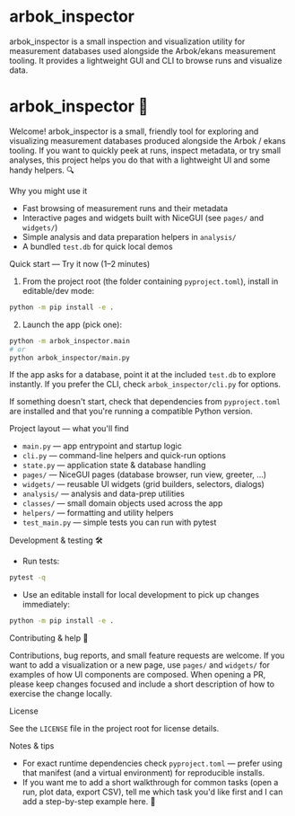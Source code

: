 # arbok_inspector

arbok_inspector is a small inspection and visualization utility for measurement
databases used alongside the Arbok/ekans measurement tooling.
It provides a lightweight GUI and CLI to browse runs and visualize data.
# arbok_inspector 🚀

Welcome! arbok_inspector is a small, friendly tool for exploring and visualizing measurement databases produced alongside the Arbok / ekans tooling. If you want to quickly peek at runs, inspect metadata, or try small analyses, this project helps you do that with a lightweight UI and some handy helpers. 🔍

Why you might use it
- Fast browsing of measurement runs and their metadata
- Interactive pages and widgets built with NiceGUI (see `pages/` and `widgets/`)
- Simple analysis and data preparation helpers in `analysis/`
- A bundled `test.db` for quick local demos

Quick start — Try it now (1–2 minutes)

1. From the project root (the folder containing `pyproject.toml`), install in editable/dev mode:

```bash
python -m pip install -e .
```

2. Launch the app (pick one):

```bash
python -m arbok_inspector.main
# or
python arbok_inspector/main.py
```

If the app asks for a database, point it at the included `test.db` to explore instantly. If you prefer the CLI, check `arbok_inspector/cli.py` for options.

If something doesn't start, check that dependencies from `pyproject.toml` are installed and that you're running a compatible Python version.

Project layout — what you'll find

- `main.py` — app entrypoint and startup logic
- `cli.py` — command-line helpers and quick-run options
- `state.py` — application state & database handling
- `pages/` — NiceGUI pages (database browser, run view, greeter, ...)
- `widgets/` — reusable UI widgets (grid builders, selectors, dialogs)
- `analysis/` — analysis and data-prep utilities
- `classes/` — small domain objects used across the app
- `helpers/` — formatting and utility helpers
- `test_main.py` — simple tests you can run with pytest

Development & testing 🛠️

- Run tests:

```bash
pytest -q
```

- Use an editable install for local development to pick up changes immediately:

```bash
python -m pip install -e .
```

Contributing & help 🙌

Contributions, bug reports, and small feature requests are welcome. If you want to add a visualization or a new page, use `pages/` and `widgets/` for examples of how UI components are composed. When opening a PR, please keep changes focused and include a short description of how to exercise the change locally.

License

See the `LICENSE` file in the project root for license details.

Notes & tips

- For exact runtime dependencies check `pyproject.toml` — prefer using that manifest (and a virtual environment) for reproducible installs.
- If you want me to add a short walkthrough for common tasks (open a run, plot data, export CSV), tell me which task you'd like first and I can add a step-by-step example here. 📘

